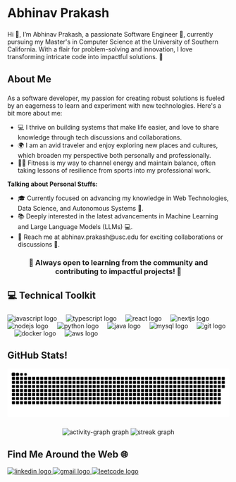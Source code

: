 <h1 align="left">Abhinav Prakash</h1>

###

<p align="left">Hi 👋, I’m Abhinav Prakash, a passionate Software Engineer 🚀, currently pursuing my Master's in Computer Science at the University of Southern California. With a flair for problem-solving and innovation, I love transforming intricate code into impactful solutions. 🌟</p>

###

<h2 align="left">About Me</h2>

###

<p align="left">As a software developer, my passion for creating robust solutions is fueled by an eagerness to learn and experiment with new technologies. Here's a bit more about me:
<ul>
    <li>💻 I thrive on building systems that make life easier, and love to share knowledge through tech discussions and collaborations.</li>
    <li>🌍 I am an avid traveler and enjoy exploring new places and cultures, which broaden my perspective both personally and professionally.</li>
    <li>🏃‍♂️ Fitness is my way to channel energy and maintain balance, often taking lessons of resilience from sports into my professional work.</li>
</ul>

<strong>Talking about Personal Stuffs:</strong>

<ul>
    <li>🎓 Currently focused on advancing my knowledge in Web Technologies, Data Science, and Autonomous Systems 🚀.</li>
    <li>📚 Deeply interested in the latest advancements in Machine Learning and Large Language Models (LLMs) 💻.</li>
    <li>📧 Reach me at abhinav.prakash@usc.edu for exciting collaborations or discussions 📧.</li>
</ul>
    <b><h3 align='center'>🤝 Always open to learning from the community and contributing to impactful projects! 🤝</h3></b>

###

<h2 align="left">💻 Technical Toolkit</h2>

###

<div align="left">
  <img src="https://cdn.jsdelivr.net/gh/devicons/devicon/icons/javascript/javascript-original.svg" height="40" alt="javascript logo"  />
  <img width="12" />
  <img src="https://cdn.jsdelivr.net/gh/devicons/devicon/icons/typescript/typescript-original.svg" height="40" alt="typescript logo"  />
  <img width="12" />
  <img src="https://cdn.jsdelivr.net/gh/devicons/devicon/icons/react/react-original.svg" height="40" alt="react logo"  />
  <img width="12" />
  <img src="https://cdn.jsdelivr.net/gh/devicons/devicon/icons/nextjs/nextjs-original.svg" height="40" alt="nextjs logo"  />
  <img width="12" />
  <img src="https://cdn.jsdelivr.net/gh/devicons/devicon/icons/nodejs/nodejs-original.svg" height="40" alt="nodejs logo"  />
  <img width="12" />
  <img src="https://cdn.jsdelivr.net/gh/devicons/devicon/icons/python/python-original.svg" height="40" alt="python logo"  />
  <img width="12" />
  <img src="https://cdn.jsdelivr.net/gh/devicons/devicon/icons/java/java-original.svg" height="40" alt="java logo"  />
  <img width="12" />
  <img src="https://cdn.jsdelivr.net/gh/devicons/devicon/icons/mysql/mysql-original.svg" height="40" alt="mysql logo"  />
  <img width="12" />
  <img src="https://cdn.jsdelivr.net/gh/devicons/devicon/icons/git/git-original.svg" height="40" alt="git logo"  />
  <img width="12" />
  <img src="https://cdn.jsdelivr.net/gh/devicons/devicon/icons/docker/docker-original.svg" height="40" alt="docker logo"  />
  <img width="12" />
  <img src="https://cdn.jsdelivr.net/gh/devicons/devicon@latest/icons/amazonwebservices/amazonwebservices-original-wordmark.svg" height="40" alt="aws logo"  />
</div>

###

<h2 align="left">GitHub Stats!</h2>

<img src="https://github.com/abhinavprkash/abhinavprkash/blob/master/github-user-contribution.svg" alt="GitHub Stats" />

###


<div align="center">
  <img src="https://github-readme-activity-graph.vercel.app/graph?username=abhinavprkash&radius=12&theme=gotham&area=true&order=5&hide_border=false&hide_title=false" height="250" alt="activity-graph graph"  />
  <img src="https://streak-stats.demolab.com?user=abhinavprkash&locale=en&mode=daily&theme=dracula&hide_border=false&border_radius=5&order=3" height="150" alt="streak graph"  />
</div>

###

<h2 align="left">Find Me Around the Web 🌐</h2>

<div align="left">
  <a href="https://www.linkedin.com/in/itsmeabhinavprakash/" target="_blank">
    <img src="https://raw.githubusercontent.com/maurodesouza/profile-readme-generator/master/src/assets/icons/social/linkedin/default.svg" width="52" height="40" alt="linkedin logo"  />
  </a>
  <a href="mailto:abhinav.prakash@usc.edu" target="_blank">
    <img src="https://raw.githubusercontent.com/maurodesouza/profile-readme-generator/master/src/assets/icons/social/gmail/default.svg" width="52" height="40" alt="gmail logo"  />
  </a>
  <a href="https://leetcode.com/abhinavprkash/" target="_blank">
    <img src="https://img.shields.io/badge/dynamic/json?style=for-the-badge&labelColor=black&color=%23ffa116&label=Rating&query=ratingQuantile&url=https%3A%2F%2Fleetcode-badge.vercel.app%2Fapi%2Fusers%2Fabhinavprkash&logo=leetcode&logoColor=yellow" width="170" height="40" alt="leetcode logo"  />
  </a>
</div>

###
